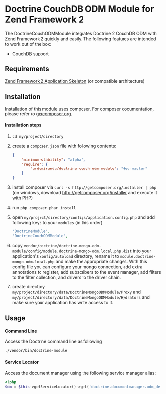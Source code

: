 # Doctrine CouchDB ODM Module for Zend Framework 2

The DoctrineCouchODMModule integrates Doctrine 2 CouchDB ODM with Zend Framework 2
quickly and easily. The following features are intended to work out of the box:

  - CouchDB support

## Requirements
[Zend Framework 2 Application Skeleton](http://www.github.com/zendframework/ZendSkeletonApplication) (or compatible
architecture)

## Installation

Installation of this module uses composer. For composer documentation, please refer to
[getcomposer.org](http://getcomposer.org/).

#### Installation steps

  1. `cd my/project/directory`
  2. create a `composer.json` file with following contents:

     ```json
     {
         "minimum-stability": "alpha",
         "require": {
             "ardemiranda/doctrine-couch-odm-module": "dev-master"
         }
     }
     ```
  3. install composer via `curl -s http://getcomposer.org/installer | php` (on windows, download
     http://getcomposer.org/installer and execute it with PHP)
  4. run `php composer.phar install`
  5. open `my/project/directory/configs/application.config.php` and add following keys to your `modules` (in this order)

     ```php
     'DoctrineModule',
     'DoctrineCouchODMModule',
     ```

  6. copy `vendor/doctrine/doctrine-mongo-odm-module/config/module.doctrine-mongo-odm.local.php.dist` into your application's
     `config/autoload` directory, rename it to `module.doctrine-mongo-odm.local.php` and make the appropriate changes.
     With this config file you can configure your mongo connection, add extra annotations to register, add subscribers to
     the event manager, add filters to the filter collection, and drivers to the driver chain.

  7. create directory `my/project/directory/data/DoctrineMongoODMModule/Proxy` and
     `my/project/directory/data/DoctrineMongoODMModule/Hydrators` and make sure your application has write access to it.

## Usage

#### Command Line
Access the Doctrine command line as following

```sh
./vendor/bin/doctrine-module
```

#### Service Locator
Access the document manager using the following service manager alias:

```php
<?php
$dm = $this->getServiceLocator()->get('doctrine.documentmanager.odm_default');
```

